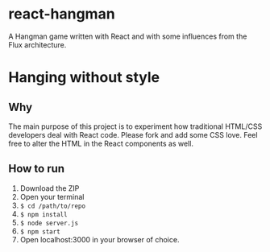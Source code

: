 react-hangman
=============

A Hangman game written with React and with some influences from the Flux architecture.

# Hanging without style

## Why
The main purpose of this project is to experiment how traditional HTML/CSS developers deal with React code. Please fork and add some CSS love. Feel free to alter the HTML in the React components as well.

## How to run
1. Download the ZIP
2. Open your terminal
3. `$ cd /path/to/repo`
4. `$ npm install`
5. `$ node server.js`
6. `$ npm start`
7. Open localhost:3000 in your browser of choice.
